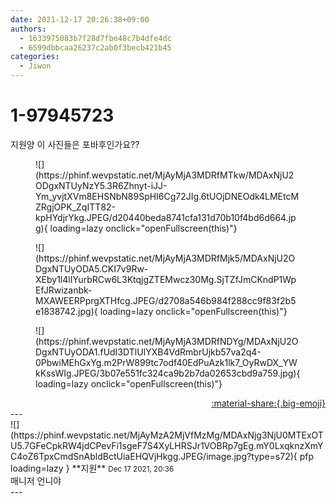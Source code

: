 ```yaml
---
date: 2021-12-17 20:26:38+09:00
authors:
  - 1633975083b7f28d7fbe48c7b4dfe4dc
  - 6599dbbcaa26237c2ab0f3becb421b45
categories:
  - Jiwon
---
```


# 1-97945723

<div class="post-container" markdown="1">
<div class="content-container md-sidebar__scrollwrap" markdown="1">

지원양 이 사진들은 포바후인가요??
<figure markdown="1">
![](https://phinf.wevpstatic.net/MjAyMjA3MDRfMTkw/MDAxNjU2ODgxNTUyNzY5.3R6Zhnyt-iJJ-Ym_yvjtXVm8EHSNbN89SpHI6Cg72JIg.6tUOjDNEOdk4LMEtcMZRgjOPK_ZqITT82-kpHYdjrYkg.JPEG/d20440beda8741cfa131d70b10f4bd6d664.jpg){ loading=lazy onclick="openFullscreen(this)"}
</figure>

<figure markdown="1">
![](https://phinf.wevpstatic.net/MjAyMjA3MDRfMjk5/MDAxNjU2ODgxNTUyODA5.CKI7v9Rw-XEby1l4lIYurbRCw6L3KtqjgZTEMwcz30Mg.SjTZfJmCKndP1WpEfJRwizanbk-MXAWEERPprgXTHfcg.JPEG/d2708a546b984f288cc9f83f2b5e1838742.jpg){ loading=lazy onclick="openFullscreen(this)"}
</figure>

<figure markdown="1">
![](https://phinf.wevpstatic.net/MjAyMjA3MDRfNDYg/MDAxNjU2ODgxNTUyODA1.fUdI3DTlUIYXB4VdRmbrUjkb57va2q4-0PbwiMEhGxYg.m2PrW899tc7odf40EdPuAzk1lk7_OyRwDX_YWkKssWIg.JPEG/3b07e551fc324ca9b2b7da02653cbd9a759.jpg){ loading=lazy onclick="openFullscreen(this)"}
</figure>


</div>
</div>

<div style="text-align: right;" markdown="1">
<a href="https://weverse.io/fromis9/fanpost/1-97945723" style="text-align: right;">:material-share:{.big-emoji}</a>
</div>
---

<div class="comments-container md-sidebar__scrollwrap" markdown="1">
<div class="comment" markdown="1">
<div class='id-container' markdown="1">
![](https://phinf.wevpstatic.net/MjAyMzA2MjVfMzMg/MDAxNjg3NjU0MTExOTU5.7GFeCpkRW4jdCPevFi1sgeF7S4XyLHRSJr1VOBRp7gEg.mY0LxqknzXmYC4oZ6TpxCmdSnAbldBctUiaEHQVjHkgg.JPEG/image.jpg?type=s72){ pfp loading=lazy }
**<span class="artist">지원</span>** <small>Dec 17 2021, 20:36</small><br>
</div>
<div class='comment-body' markdown="1">
매니저 언니야
</div>
</div>
</div>
---
